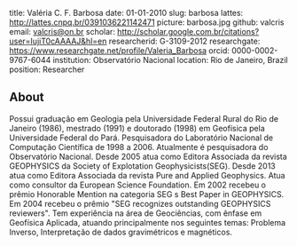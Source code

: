 title: Valéria C. F. Barbosa
date: 01-01-2010
slug: barbosa
lattes: http://lattes.cnpq.br/0391036221142471
picture: barbosa.jpg
github: valcris
email: valcris@on.br
scholar: http://scholar.google.com.br/citations?user=IujiT0cAAAAJ&hl=en
researcherid: G-3109-2012
researchgate: https://www.researchgate.net/profile/Valeria_Barbosa
orcid: 0000-0002-9767-6044
institution: Observatório Nacional
location: Rio de Janeiro, Brazil
position: Researcher

## About

Possui graduação em Geologia pela Universidade Federal Rural do Rio de Janeiro
(1986), mestrado (1991) e doutorado (1998) em Geofísica pela Universidade
Federal do Pará. Pesquisadora do Laboratório Nacional de Computação Científica
de 1998 a 2006. Atualmente é pesquisadora do Observatório Nacional. Desde 2005
atua como Editora Associada da revista GEOPHYSICS da Society of Explotation
Geophysicists(SEG). Desde 2013 atua como Editora Associada da revista Pure and
Applied Geophysics. Atua como consultor da European Science Foundation. Em 2002
recebeu o prêmio Honorable Mention na categoria SEG s Best Paper in GEOPHYSICS.
Em 2004 recebeu o prêmio "SEG recognizes outstanding GEOPHYSICS reviewers". Tem
experiência na área de Geociências, com ênfase em Geofísica Aplicada, atuando
principalmente nos seguintes temas: Problema Inverso, Interpretação de dados
gravimétricos e magnéticos.

